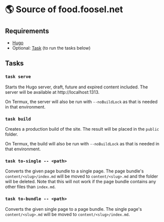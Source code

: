 # 🌎 Source of food.foosel.net

## Requirements

- [Hugo](https://gohugo.io)
- Optional: [Task](https://taskfile.dev) (to run the tasks below)

## Tasks

### `task serve`

Starts the Hugo server, draft, future and expired content included. The server will be available at http://localhost:1313.

On Termux, the server will also be run with `--noBuildLock` as that is needed in that environment.

### `task build`

Creates a production build of the site. The result will be placed in the `public` folder.

On Termux, the build will also be run with `--noBuildLock` as that is needed in that environment.

### `task to-single -- <path>`

Converts the given page bundle to a single page. The page bundle's `content/<slug>/index.md` will be moved to `content/<slug>.md`
and the folder will be deleted. Note that this will not work if the page bundle contains any other files than `index.md`.

### `task to-bundle -- <path>`

Converts the given single page to a page bundle. The single page's `content/<slug>.md` will be moved to `content/<slug>/index.md`.
